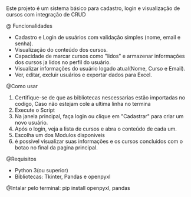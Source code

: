 # 
Este projeto é um sistema básico para cadastro, login e visualização de cursos com integração de CRUD

@ Funcionalidades
- Cadastro e Login de usuários com validação simples (nome, email e senha).
- Visualização do conteúdo dos cursos.
- Capacidade de marcar cursos como "lidos" e armazenar informações dos cursos ja lidos no perfil do usuário.
- Visualizar informações do usuário logado atual(Nome, Curso e Email).
- Ver, editar, excluir usuários e exportar dados para Excel.


@Como usar
1. Certifique-se de que as bibliotecas nescessarias estão importadas no codigo, Caso não estejam cole a ultima linha no termina
2. Execute o Script
3. Na janela principal, faça login ou clique em "Cadastrar" para criar um novo usuário.
4. Após o login, veja a lista de cursos e abra o conteúdo de cada um.
5. Escolha um dos Modulos disponiveis
6. é possivel visualizar suas informações e os cursos concluidos com o botao no final da pagina principal.

@Requisitos
- Python 3(ou superior)
- Bibliotecas: Tkinter, Pandas e openpyxl

@Intalar pelo terminal: 
pip install openpyxl, pandas
